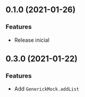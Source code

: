 ## 0.1.0 (2021-01-26)


### Features

* Release inicial

## 0.3.0 (2021-01-22)


### Features

* Add `GenerickMock.addList`
